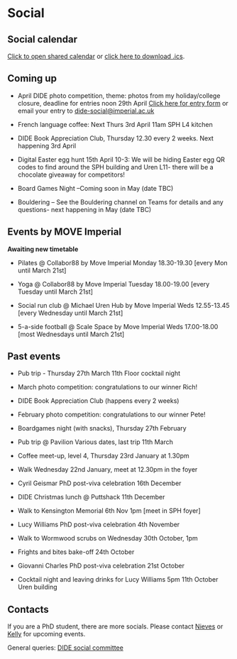 # Social

## Social calendar

[Click to open shared calendar](https://outlook.office365.com/owa/calendar/d3495141dd604a45b1a70bcec775574c@imperial.ac.uk/96f193142b4a41d9a6e4946634663c5817212224041536648077/calendar.html) or [click here to download .ics](https://outlook.office365.com/owa/calendar/d3495141dd604a45b1a70bcec775574c@imperial.ac.uk/96f193142b4a41d9a6e4946634663c5817212224041536648077/calendar.ics).

## Coming up

* April DIDE photo competition, theme: photos from my holiday/college closure, deadline for entries noon 29th April [Click here for entry form](https://forms.gle/tVEavFUxAJFEYCxN9) or email your entry to dide-social@imperial.ac.uk

* French language coffee: Next Thurs 3rd April 11am SPH L4 kitchen

* DIDE Book Appreciation Club,  Thursday 12.30 every 2 weeks. Next happening 3rd April

* Digital Easter egg hunt 15th April 10-3: We will be hiding Easter egg QR codes to find around the SPH building and Uren L11- there will be a chocolate giveaway for competitors!

* Board Games Night –Coming soon in May (date TBC)

* Bouldering – See the Bouldering channel on Teams for details and any questions- next happening in May (date TBC)

## Events by MOVE Imperial

**Awaiting new timetable**

* Pilates @ Collabor88 by Move Imperial Monday 18.30-19.30 [every Mon until March 21st]

* Yoga @ Collabor88 by Move Imperial Tuesday 18.00-19.00 [every Tuesday until March 21st]

* Social run club @ Michael Uren Hub by Move Imperial Weds 12.55-13.45 [every Wednesday until March 21st]

* 5-a-side football @ Scale Space by Move Imperial Weds 17.00-18.00 [most Wednesdays until March 21st]


## Past events

* Pub trip - Thursday 27th March 11th Floor cocktail night

* March photo competition: congratulations to our winner Rich!

* DIDE Book Appreciation Club (happens every 2 weeks)

* February photo competition: congratulations to our winner Pete!

* Boardgames night (with snacks), Thursday 27th February

* Pub trip @ Pavilion Various dates, last trip 11th March
  
* Coffee meet-up, level 4, Thursday 23rd January at 1.30pm
  
* Walk Wednesday 22nd January, meet at 12.30pm in the foyer

* Cyril Geismar PhD post-viva celebration 16th December

* DIDE Christmas lunch @ Puttshack 11th December

* Walk to Kensington Memorial 6th Nov 1pm [meet in SPH foyer]

* Lucy Williams PhD post-viva celebration 4th November

* Walk to Wormwood scrubs on Wednesday 30th October, 1pm

* Frights and bites bake-off 24th October

* Giovanni Charles PhD post-viva celebration 21st October

* Cocktail night and leaving drinks for Lucy Williams
  5pm 11th October Uren building

## Contacts

If you are a PhD student, there are more socials. Please contact [Nieves](mailto:n.derqui-fernandez@imperial.ac.uk) or [Kelly](mailto:k.mccain22@imperial.ac.uk) for upcoming events.

General queries: [DIDE social committee](mailto:dide-social@imperial.ac.uk)
